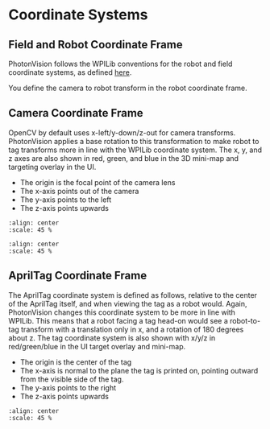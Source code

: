# Coordinate Systems

## Field and Robot Coordinate Frame

PhotonVision follows the WPILib conventions for the robot and field coordinate systems, as defined [here](https://docs.wpilib.org/en/stable/docs/software/advanced-controls/geometry/coordinate-systems.html).

You define the camera to robot transform in the robot coordinate frame.

## Camera Coordinate Frame

OpenCV by default uses x-left/y-down/z-out for camera transforms. PhotonVision applies a base rotation to this transformation to make robot to tag transforms more in line with the WPILib coordinate system. The x, y, and z axes are also shown in red, green, and blue in the 3D mini-map and targeting overlay in the UI.

- The origin is the focal point of the camera lens
- The x-axis points out of the camera
- The y-axis points to the left
- The z-axis points upwards

```{image} images/camera-coord.png
:align: center
:scale: 45 %
```

```{image} images/multiple-tags.png
:align: center
:scale: 45 %
```

## AprilTag Coordinate Frame

The AprilTag coordinate system is defined as follows, relative to the center of the AprilTag itself, and when viewing the tag as a robot would. Again, PhotonVision changes this coordinate system to be more in line with WPILib. This means that a robot facing a tag head-on would see a robot-to-tag transform with a translation only in x, and a rotation of 180 degrees about z. The tag coordinate system is also shown with x/y/z in red/green/blue in the UI target overlay and mini-map.

- The origin is the center of the tag
- The x-axis is normal to the plane the tag is printed on, pointing outward from the visible side of the tag.
- The y-axis points to the right
- The z-axis points upwards

```{image} images/apriltag-coords.png
:align: center
:scale: 45 %
```
